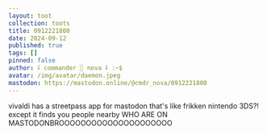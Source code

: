 ```yaml
---
layout: toot
collection: toots
title: 0912221800
date: 2024-09-12
published: true
tags: []
pinned: false
author: ⸸ commander ░ nova ⸸ :~$
avatar: /img/avatar/daemon.jpeg
mastodon: https://mastodon.online/@cmdr_nova/0912221800
---
```


vivaldi has a streetpass app for mastodon that's like frikken nintendo 3DS?! except it finds you people nearby WHO ARE ON MASTODONBROOOOOOOOOOOOOOOOOOOOO
